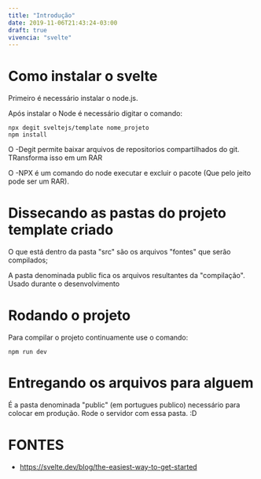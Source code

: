 ```yaml
---
title: "Introdução"
date: 2019-11-06T21:43:24-03:00
draft: true
vivencia: "svelte"
---
```


# Como instalar o svelte

Primeiro é necessário instalar o node.js.

Após instalar o Node é necessário digitar o comando:
```
npx degit sveltejs/template nome_projeto
npm install
```


O -Degit permite baixar arquivos de repositorios compartilhados do git. TRansforma isso em um RAR 

O -NPX é um comando do node executar e excluir o pacote (Que pelo jeito pode ser um RAR).


# Dissecando as pastas do projeto template criado

O que está dentro da pasta "src" são os arquivos "fontes" que serão compilados;

A pasta denominada public fica os arquivos resultantes da "compilação". Usado durante o desenvolvimento

# Rodando o projeto
Para compilar o projeto continuamente use o comando:

```
npm run dev
```

# Entregando os arquivos para alguem

É a pasta denominada "public" (em portugues publico) necessário para colocar em produção. Rode o servidor com essa pasta. :D


# FONTES
- https://svelte.dev/blog/the-easiest-way-to-get-started






